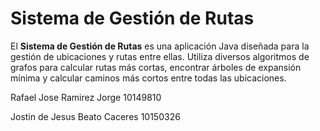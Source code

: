 # Sistema de Gestión de Rutas

El **Sistema de Gestión de Rutas** es una aplicación Java diseñada para la gestión de ubicaciones y rutas entre ellas. Utiliza diversos algoritmos de grafos para calcular rutas más cortas, encontrar árboles de expansión mínima y calcular caminos más cortos entre todas las ubicaciones.

Rafael Jose Ramirez Jorge 10149810

Jostin de Jesus Beato Caceres 10150326
